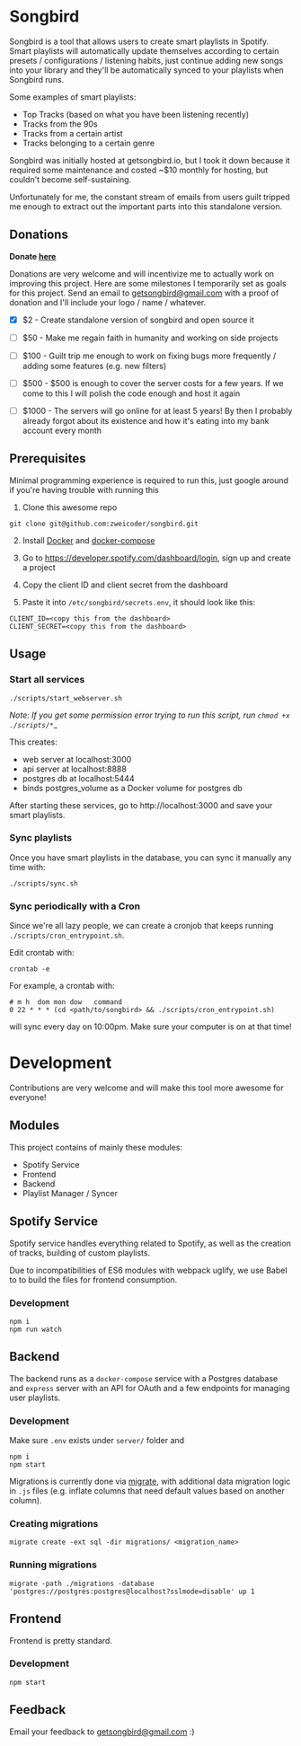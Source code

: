 # Songbird
Songbird is a tool that allows users to create smart playlists in Spotify. Smart playlists will automatically update themselves according to certain presets / configurations / listening habits, just continue adding new songs into your library and they'll be automatically synced to your playlists when Songbird runs.

Some examples of smart playlists:
- Top Tracks (based on what you have been listening recently)
- Tracks from the 90s
- Tracks from a certain artist
- Tracks belonging to a certain genre

Songbird was initially hosted at getsongbird.io, but I took it down because it required some maintenance and costed ~$10 monthly for hosting, but couldn't become self-sustaining.

Unfortunately for me, the constant stream of emails from users guilt tripped me enough to extract out the important parts into this standalone version.

## Donations
**Donate [here](https://paypal.me/getsongbird)**

Donations are very welcome and will incentivize me to actually work on improving this project. Here are some milestones I temporarily set as goals for this project. Send an email to getsongbird@gmail.com with a proof of donation and I'll include your logo / name / whatever.

- [X] $2 - Create standalone version of songbird and open source it
- [ ] $50 - Make me regain faith in humanity and working on side projects
- [ ] $100 - Guilt trip me enough to work on fixing bugs more frequently / adding some features (e.g. new filters)
- [ ] $500 - $500 is enough to cover the server costs for a few years. If we come to this I will polish the code enough and host it again
- [ ] $1000 - The servers will go online for at least 5 years! By then I probably already forgot about its existence and how it's eating into my bank account every month


## Prerequisites
Minimal programming experience is required to run this, just google around if you're having trouble with running this

1. Clone this awesome repo
```
git clone git@github.com:zweicoder/songbird.git
```

2. Install [Docker](https://docs.docker.com/install/) and [docker-compose](https://docs.docker.com/compose/install/)

3. Go to https://developer.spotify.com/dashboard/login, sign up and create a project

4. Copy the client ID and client secret from the dashboard

5. Paste it into `/etc/songbird/secrets.env`, it should look like this:
```
CLIENT_ID=<copy this from the dashboard>
CLIENT_SECRET=<copy this from the dashboard>
```

## Usage
### Start all services
```
./scripts/start_webserver.sh
```
_Note: If you get some permission error trying to run this script, run `chmod +x ./scripts/*`__

This creates:
- web server at localhost:3000
- api server at localhost:8888
- postgres db at localhost:5444
- binds postgres_volume as a Docker volume for postgres db

After starting these services, go to http://localhost:3000 and save your smart playlists.

### Sync playlists
Once you have smart playlists in the database, you can sync it manually any time with:
```
./scripts/sync.sh
```

### Sync periodically with a Cron
Since we're all lazy people, we can create a cronjob that keeps running `./scripts/cron_entrypoint.sh`.

Edit crontab with:
```
crontab -e
```

For example, a crontab with:
```
# m h  dom mon dow   command
0 22 * * * (cd <path/to/songbird> && ./scripts/cron_entrypoint.sh)
```
will sync every day on 10:00pm. Make sure your computer is on at that time!


# Development
Contributions are very welcome and will make this tool more awesome for everyone!
## Modules
This project contains of mainly these modules:
- Spotify Service
- Frontend
- Backend
- Playlist Manager / Syncer

## Spotify Service
Spotify service handles everything related to Spotify, as well as the creation of tracks, building of custom playlists.

Due to incompatibilities of ES6 modules with webpack uglify, we use Babel to to build the files for frontend consumption.

### Development
```
npm i
npm run watch
```

## Backend
The backend runs as a `docker-compose` service with a Postgres database and `express` server with an API for OAuth and a few endpoints for managing user playlists.

### Development
Make sure `.env` exists under `server/` folder and
```
npm i
npm start
```

Migrations is currently done via [migrate](https://github.com/golang-migrate/migrate), with additional data migration logic in `.js` files (e.g. inflate columns that need default values based on another column).

### Creating migrations
```
migrate create -ext sql -dir migrations/ <migration_name>
```
### Running migrations
```
migrate -path ./migrations -database 'postgres://postgres:postgres@localhost?sslmode=disable' up 1
```

## Frontend 
Frontend is pretty standard. 

### Development
```
npm start
```


## Feedback
Email your feedback to getsongbird@gmail.com :)
